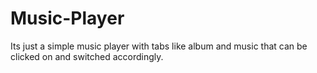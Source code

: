 # Music-Player
Its just a simple music player with tabs like album and music that can be clicked on and switched accordingly.
